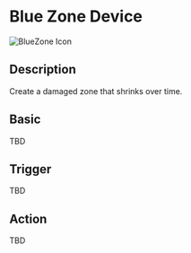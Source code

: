 # Blue Zone Device

![BlueZone Icon](../../images/DeviceIcons/Device_BlueZone.png)

## Description

Create a damaged zone that shrinks over time.

## Basic

TBD

## Trigger

TBD

## Action

TBD
